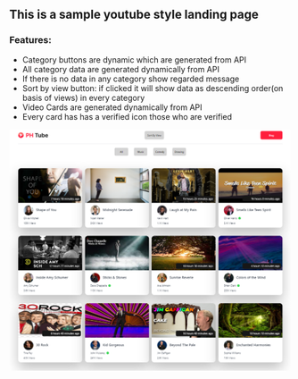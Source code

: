 <h2>This is a sample youtube style landing page</h2>
<h3>Features:</h3>
<ul>
<li>Category buttons are dynamic which are generated from API</li>
<li>All category data are generated dynamically from API</li>
<li>If there is no data in any category show regarded message</li>
<li>Sort by view button: if clicked it will show data as descending order(on basis of views) in every category</li>
<li>Video Cards are generated dynamically from API</li>
<li>Every card has has a verified icon those who are verified</li>
</ul>

![Image](/images/website-view.png)

